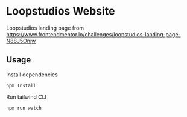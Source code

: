 # Loopstudios Website

Loopstudios landing page from https://www.frontendmentor.io/challenges/loopstudios-landing-page-N88J5Onjw

## Usage

Install dependencies

```
npm Install
```

Run tailwind CLI

```
npm run watch
```
